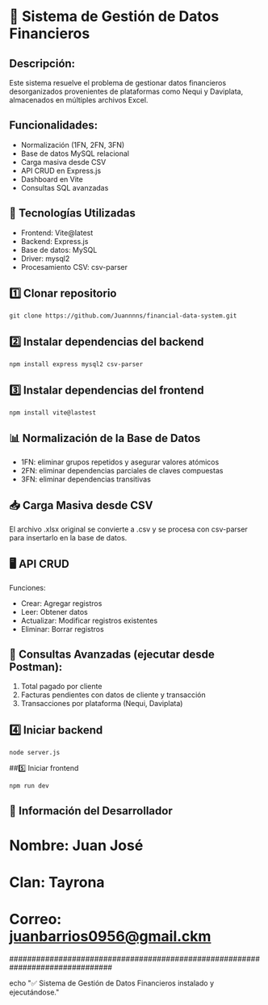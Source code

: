 
# 📌 Sistema de Gestión de Datos Financieros

## Descripción:
 Este sistema resuelve el problema de gestionar datos financieros desorganizados provenientes de plataformas como Nequi y Daviplata, almacenados en múltiples archivos Excel. 

## Funcionalidades:
 - Normalización (1FN, 2FN, 3FN)
- Base de datos MySQL relacional
 - Carga masiva desde CSV
 - API CRUD en Express.js
 - Dashboard en Vite
- Consultas SQL avanzadas


## 🚀 Tecnologías Utilizadas
 - Frontend: Vite@latest
 - Backend: Express.js
 - Base de datos: MySQL
 - Driver: mysql2
 - Procesamiento CSV: csv-parser


## 1️⃣ Clonar repositorio

```
git clone https://github.com/Juannnns/financial-data-system.git
```

## 2️⃣ Instalar dependencias del backend

```
npm install express mysql2 csv-parser
```

## 3️⃣ Instalar dependencias del frontend

```
npm install vite@lastest
```


## 📊 Normalización de la Base de Datos
- 1FN: eliminar grupos repetidos y asegurar valores atómicos
-  2FN: eliminar dependencias parciales de claves compuestas
- 3FN: eliminar dependencias transitivas


## 📥 Carga Masiva desde CSV
El archivo .xlsx original se convierte a .csv y se procesa con csv-parser para insertarlo en la base de datos.

## 🖥 API CRUD
 Funciones:
 - Crear: Agregar registros
 - Leer: Obtener datos
 - Actualizar: Modificar registros existentes
- Eliminar: Borrar registros


## 📌 Consultas Avanzadas (ejecutar desde Postman):
1. Total pagado por cliente
 2. Facturas pendientes con datos de cliente y transacción
 3. Transacciones por plataforma (Nequi, Daviplata)


## 4️⃣ Iniciar backend
```
node server.js 
```


##5️⃣ Iniciar frontend
```
npm run dev
```

## 👤 Información del Desarrollador
# Nombre: Juan José 
# Clan: Tayrona 
# Correo: juanbarrios0956@gmail.ckm
###############################################################################

echo "✅ Sistema de Gestión de Datos Financieros instalado y ejecutándose."